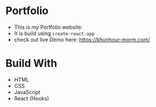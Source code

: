 # Portfolio

-   This is my Portfolio website.
-   It is build using `create-react-app`
-   check out live Demo here: https://khunhour-morm.com/

# Build With

-   HTML
-   CSS
-   JavaScript
-   React (Hooks)
